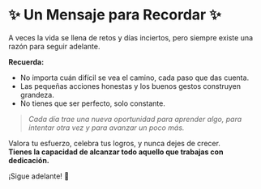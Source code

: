 # ✨ Un Mensaje para Recordar ✨

A veces la vida se llena de retos y días inciertos, pero siempre existe una razón para seguir adelante.

**Recuerda:**

- No importa cuán difícil se vea el camino, cada paso que das cuenta.
- Las pequeñas acciones honestas y los buenos gestos construyen grandeza.
- No tienes que ser perfecto, solo constante.

> *Cada día trae una nueva oportunidad para aprender algo, para intentar otra vez y para avanzar un poco más.*

Valora tu esfuerzo, celebra tus logros, y nunca dejes de crecer.  
**Tienes la capacidad de alcanzar todo aquello que trabajas con dedicación.**

¡Sigue adelante! 🚀

